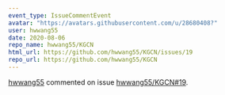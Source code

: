```yaml
---
event_type: IssueCommentEvent
avatar: "https://avatars.githubusercontent.com/u/28680408?"
user: hwwang55
date: 2020-08-06
repo_name: hwwang55/KGCN
html_url: https://github.com/hwwang55/KGCN/issues/19
repo_url: https://github.com/hwwang55/KGCN
---
```


<a href='https://github.com/hwwang55' target='_blank'>hwwang55</a> commented on issue <a href='https://github.com/hwwang55/KGCN/issues/19' target='_blank'>hwwang55/KGCN#19</a>.

<small>